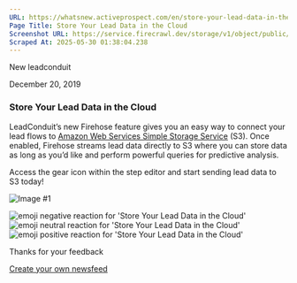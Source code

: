 ```yaml
---
URL: https://whatsnew.activeprospect.com/en/store-your-lead-data-in-the-cloud
Page Title: Store Your Lead Data in the Cloud
Screenshot URL: https://service.firecrawl.dev/storage/v1/object/public/media/screenshot-bae0eaf0-9275-4899-82b3-7a88857910c8.png
Scraped At: 2025-05-30 01:38:04.238
---
```


New
leadconduit

December 20, 2019

### Store Your Lead Data in the Cloud

LeadConduit’s new Firehose feature gives you an easy way to connect your lead flows to [Amazon Web Services Simple Storage Service](https://aws.amazon.com/s3/?nc2=h_ql_prod_fs_s3) (S3). Once enabled, Firehose streams lead data directly to S3 where you can store data as long as you’d like and perform powerful queries for predictive analysis.

Access the gear icon within the step editor and start sending lead data to S3 today!

![Image #1](https://app.getbeamer.com/pictures?id=58405-77-9bxTvv71rOu-_vTTvv70rPilDce-_vVvvv71mIHkp77-977-95pKKTDXvv71C&v=4)

![emoji negative reaction for 'Store Your Lead Data in the Cloud'](https://app.getbeamer.com/images/emojiNeg.svg)![emoji neutral reaction for 'Store Your Lead Data in the Cloud'](https://app.getbeamer.com/images/emojiNeut.svg)![emoji positive reaction for 'Store Your Lead Data in the Cloud'](https://app.getbeamer.com/images/emojiPos.svg)

Thanks for your feedback

[Create your own newsfeed](https://www.getbeamer.com/?ref=watermark_MErKJCnu12412_public&company=ActiveProspect&watermarkRef=create&utm_term=MErKJCnu12412&utm_content=ActiveProspect&utm_source=standalone&utm_medium=footer&utm_campaign=create)
